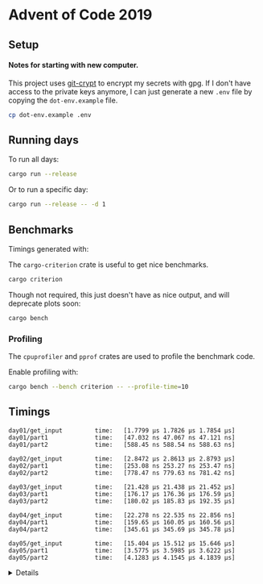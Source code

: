 # Advent of Code 2019

## Setup

#### Notes for starting with new computer.

This project uses [git-crypt](https://github.com/AGWA/git-crypt) to encrypt my secrets with gpg.
If I don't have access to the private keys anymore, I can just generate a new `.env` file by 
copying the `dot-env.example` file.

```sh
cp dot-env.example .env
```

## Running days

To run all days:

```sh
cargo run --release
```

Or to run a specific day:
```sh
cargo run --release -- -d 1
```

## Benchmarks

Timings generated with:

The `cargo-criterion` crate is useful to get nice benchmarks.

```sh
cargo criterion
```

Though not required, this just doesn't have as nice output, and will deprecate plots soon:

```sh
cargo bench
```

### Profiling

The `cpuprofiler` and `pprof` crates are used to profile the benchmark code.

Enable profiling with:

```sh
cargo bench --bench criterion -- --profile-time=10
```

## Timings

```
day01/get_input         time:   [1.7799 µs 1.7826 µs 1.7854 µs]
day01/part1             time:   [47.032 ns 47.067 ns 47.121 ns]
day01/part2             time:   [588.45 ns 588.54 ns 588.63 ns]

day02/get_input         time:   [2.8472 µs 2.8613 µs 2.8793 µs]
day02/part1             time:   [253.08 ns 253.27 ns 253.47 ns]
day02/part2             time:   [778.47 ns 779.63 ns 781.42 ns]

day03/get_input         time:   [21.428 µs 21.438 µs 21.452 µs]
day03/part1             time:   [176.17 µs 176.36 µs 176.59 µs]
day03/part2             time:   [180.02 µs 185.83 µs 192.35 µs]

day04/get_input         time:   [22.278 ns 22.535 ns 22.856 ns]
day04/part1             time:   [159.65 µs 160.05 µs 160.56 µs]
day04/part2             time:   [345.61 µs 345.69 µs 345.78 µs]

day05/get_input         time:   [15.404 µs 15.512 µs 15.646 µs]
day05/part1             time:   [3.5775 µs 3.5985 µs 3.6222 µs]
day05/part2             time:   [4.1283 µs 4.1545 µs 4.1839 µs]

```
<details>
Original timings:

```

```
</details>
